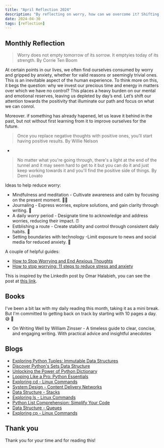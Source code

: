 ```yaml
---
title: "April Reflection 2024"
description: "By reflecting on worry, how can we overcome it? Shifting our focus to positives can prevent exhausting ourselves by day's end."
date: 2024-04-30
tags: [reflection]
---
```


## Monthly Reflection

> Worry does not empty tomorrow of its sorrow. It emptyies today of its strength. By Corrie Ten Boom

At certain points in our lives, we often find ourselves consumed by worry and gripped by anxiety, whether for valid reasons or seemingly trivial ones. This is an inevitable aspect of the human experience. To think more on this, it begs the question: why we invest our precious time and energy in matters over which we have no control? This places a heavy burden on our mental and emotional reserves, leaving us depleted by day’s end. Let’s shift our attention towards the positivity that illuminate our path and focus on what we can conrol.

Moreover. if something has already hapened, let us leave it behind in the past, but not without first learning from it to improve ourselves for the future.

> Once you replace negative thoughts with positive ones, you’ll start having positive results. By Willie Nelson

-

> No matter what you're going through, there's a light at the end of the tunnel and it may seem hard to get to it but you can do it and just keep working towards it and you'll find the positive side of things. By Demi Lovato

Ideas to help reduce worry:

- Mindfulness and meditation - Cultivate awareness and calm by focusing on the present moment. 🧘‍♂️
- Journaling - Express worries, explore solutions, and gain clarity through writing. 📝
- A daily _worry_ period - Designate time to acknowledge and address worries, reducing their impact. ⏰
- Estblishing a route - Create stability and control through consistent daily habits. 🔄
- Setting boundaries with technology -Limit exposure to news and social media for reduced anxiety. 📵

A couple of helpful guides:

- [How to Stop Worrying and End Anxious Thoughts](https://www.helpguide.org/articles/anxiety/how-to-stop-worrying.htm)
- [How to stop worrying: 11 steps to reduce stress and anxiety](https://www.betterup.com/blog/worry)

This is inspired by the LinkedIn post by Omar Halabieh, you can see the post at [this link](https://www.linkedin.com/posts/omarhalabieh_strength-over-worry-activity-7189607905132707840-hoKY?utm_source=share&utm_medium=member_desktop).

## Books

I've been a bit lax with my daily reading this month, taking it as a mini break. But I'm committed to getting back on track by starting with 10 pages a day. 😅 😬

- On Writing Well by William Zinsser - A timeless guide to clear, concise, and engaging writing. With practical advice and insightful anecdotes

## Blogs

- [Exploring Python Tuples: Immutable Data Structures](https://victoriacheng15.vercel.app/posts/exploring-python-tuples-immutable-data-structures)
- [Discover Python's Sets Data Structure](https://victoriacheng15.vercel.app/posts/discover-pythons-sets-data-structure)
- [Unlocking the Power of Python Dictionary](https://victoriacheng15.vercel.app/posts/unlocking-the-power-of-python-dictionary)
- [Looping Like a Pro: Python Essentials](https://victoriacheng15.vercel.app/posts/looping-like-a-pro-python-essentials)
- [Exploring cd - Linux Commands](https://victoriacheng15.vercel.app/posts/exploring-cd-linux-commands)
- [System Design - Content Delivery Networks](https://victoriacheng15.vercel.app/posts/system-design-content-delivery-networks)
- [Data Structure - Stacks](https://victoriacheng15.vercel.app/posts/data-structure-stacks)
- [Exploring ls - Linux Commands](https://victoriacheng15.vercel.app/posts/exploring-ls-linux-commands)
- [Python List Comprehension: Simplify Your Code](https://victoriacheng15.vercel.app/posts/python-list-comprehension-simplify-your-code)
- [Data Structure - Queues](https://victoriacheng15.vercel.app/posts/data-structure-queues)
- [Exploring cp - Linux Commands](https://victoriacheng15.vercel.app/posts/exploring-cp-linux-commands)

## Thank you

Thank you for your time and for reading this!
